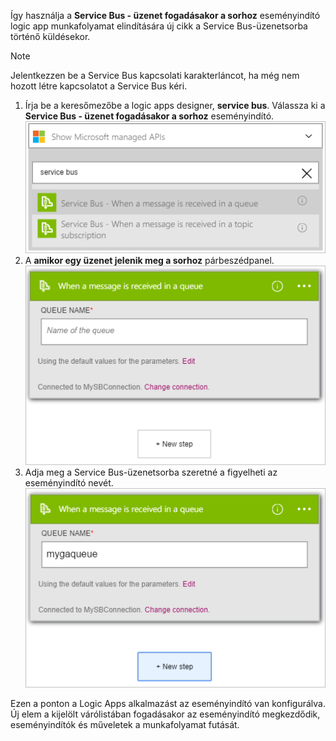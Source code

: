 Így használja a **Service Bus - üzenet fogadásakor a sorhoz** eseményindító logic app munkafolyamat elindítására új cikk a Service Bus-üzenetsorba történő küldésekor.  

> [!NOTE]
> Jelentkezzen be a Service Bus kapcsolati karakterláncot, ha még nem hozott létre kapcsolatot a Service Bus kéri.  
> 
> 

1. Írja be a keresőmezőbe a logic apps designer, **service bus**. Válassza ki a **Service Bus - üzenet fogadásakor a sorhoz** eseményindító.  
   ![A Service Bus eseményindító kép 1](./media/connectors-create-api-servicebus/trigger-1.png)   
2. A **amikor egy üzenet jelenik meg a sorhoz** párbeszédpanel.  
   ![A Service Bus eseményindító kép 2](./media/connectors-create-api-servicebus/trigger-2.png)   
3. Adja meg a Service Bus-üzenetsorba szeretné a figyelheti az eseményindító nevét.   
   ![A Service Bus eseményindító kép 3](./media/connectors-create-api-servicebus/trigger-3.png)   

Ezen a ponton a Logic Apps alkalmazást az eseményindító van konfigurálva. Új elem a kijelölt várólistában fogadásakor az eseményindító megkezdődik, eseményindítók és műveletek a munkafolyamat futását.    

